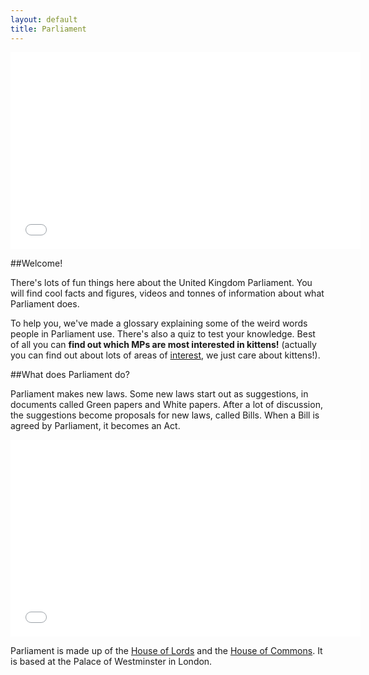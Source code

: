 ```yaml
---
layout: default
title: Parliament
---
```


<iframe class="pull-right" width="560" height="315" src="//www.youtube.com/embed/RAMbIz3Y2JA?list=PL03FFE1F0B34AA057" frameborder="0" allowfullscreen></iframe>

##Welcome!

There's lots of fun things here about the United Kingdom Parliament. You will find cool facts and figures, videos and tonnes of information about what Parliament does. 

To help you, we've made a glossary explaining some of the weird words people in Parliament use. There's also a quiz to test your knowledge. Best of all you can **find out which MPs are most interested in kittens!** (actually you can find out about lots of areas of [interest](http://jenit.github.io/childs-guide-to-parliament/interests/), we just care about kittens!).

##What does Parliament do?

Parliament makes new laws. Some new laws start out as suggestions, in documents called Green papers and White papers. After a lot of discussion, the suggestions become proposals for new laws, called Bills. When a Bill is agreed by Parliament, it becomes an Act.

<iframe class="pull-right" width="560" height="315" src="//www.youtube.com/embed/1KFGt9M-j28" frameborder="0" allowfullscreen></iframe>

Parliament is made up of the [House of Lords](lords.html) and the [House of Commons](commons.html). It is based at the Palace of Westminster in London.
